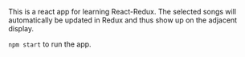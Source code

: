 This is a react app for learning React-Redux. The selected songs will automatically be updated in Redux and thus show up on the adjacent display.

`npm start` to run the app.
